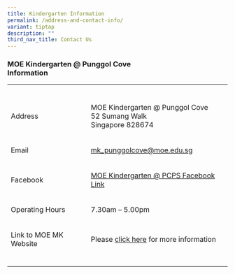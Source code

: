 ```yaml
---
title: Kindergarten Information
permalink: /address-and-contact-info/
variant: tiptap
description: ""
third_nav_title: Contact Us
---
```

<h3>MOE Kindergarten @ Punggol Cove&nbsp;<br>Information</h3>
<table style="minWidth: 50px">
<colgroup>
<col>
<col>
</colgroup>
<tbody>
<tr>
<th rowspan="1" colspan="1">
<p></p>
</th>
<th rowspan="1" colspan="1">
<p></p>
</th>
</tr>
<tr>
<td rowspan="1" colspan="1">
<p>Address</p>
</td>
<td rowspan="1" colspan="1">
<p>MOE Kindergarten @ Punggol Cove&nbsp;
<br>52 Sumang Walk
<br>Singapore 828674</p>
</td>
</tr>
<tr>
<td rowspan="1" colspan="1">
<p>Email</p>
</td>
<td rowspan="1" colspan="1">
<p><a href="mailto:mk_punggolcove@moe.edu.sg" rel="noopener noreferrer nofollow" target="_blank"><u>mk_punggolcove@moe.edu.sg</u></a>
</p>
</td>
</tr>
<tr>
<td rowspan="1" colspan="1">
<p>Facebook</p>
</td>
<td rowspan="1" colspan="1">
<p><a href="https://www.facebook.com/pages/Punggol-Cove-Primary-School" rel="noopener noreferrer nofollow" target="_blank">MOE Kindergarten @ PCPS Facebook Link</a>
</p>
</td>
</tr>
<tr>
<td rowspan="1" colspan="1">
<p>Operating Hours</p>
</td>
<td rowspan="1" colspan="1">
<p>7.30am – 5.00pm</p>
</td>
</tr>
<tr>
<td rowspan="1" colspan="1">
<p>Link to MOE MK Website</p>
</td>
<td rowspan="1" colspan="1">
<p>Please <a href="https://www.moe.gov.sg/preschool/moe-kindergarten" rel="noopener noreferrer nofollow" target="_blank">click here</a> for
more information</p>
</td>
</tr>
<tr>
<td rowspan="1" colspan="1">
<p></p>
</td>
<td rowspan="1" colspan="1">
<p></p>
</td>
</tr>
</tbody>
</table>
<h3></h3>
<p></p>
<p></p>